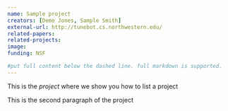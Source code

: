 ```yaml
---
name: Sample project
creators: [Demo Jones, Sample Smith]
external-url: http://tunebot.cs.northwestern.edu/
related-papers:
related-projects:
image:
funding: NSF

#put full content below the dashed line. full markdown is supported.
---
```


This is the *project* where we show you how to list a project

This is the second paragraph of the project